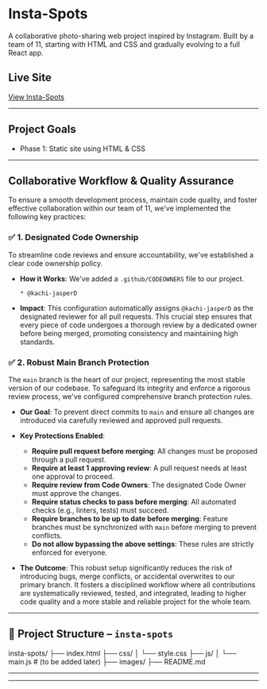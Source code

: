 # Insta-Spots

A collaborative photo-sharing web project inspired by Instagram. Built by a team of 11, starting with HTML and CSS and gradually evolving to a full React app.

## Live Site
[View Insta-Spots](https://insta-spots.vercel.app/)

---

## Project Goals
- Phase 1: Static site using HTML & CSS

---

## Collaborative Workflow & Quality Assurance

To ensure a smooth development process, maintain code quality, and foster effective collaboration within our team of 11, we've implemented the following key practices:

### ✅ 1. Designated Code Ownership

To streamline code reviews and ensure accountability, we've established a clear code ownership policy.

*   **How it Works**: We've added a `.github/CODEOWNERS` file to our project.
    ```
    * @kachi-jasperD
    ```
*   **Impact**: This configuration automatically assigns `@kachi-jasperD` as the designated reviewer for all pull requests. This crucial step ensures that every piece of code undergoes a thorough review by a dedicated owner before being merged, promoting consistency and maintaining high standards.

### ✅ 2. Robust Main Branch Protection

The `main` branch is the heart of our project, representing the most stable version of our codebase. To safeguard its integrity and enforce a rigorous review process, we've configured comprehensive branch protection rules.

*   **Our Goal**: To prevent direct commits to `main` and ensure all changes are introduced via carefully reviewed and approved pull requests.
*   **Key Protections Enabled**:
    *   **Require pull request before merging**: All changes must be proposed through a pull request.
    *   **Require at least 1 approving review**: A pull request needs at least one approval to proceed.
    *   **Require review from Code Owners**: The designated Code Owner must approve the changes.
    *   **Require status checks to pass before merging**: All automated checks (e.g., linters, tests) must succeed.
    *   **Require branches to be up to date before merging**: Feature branches must be synchronized with `main` before merging to prevent conflicts.
    *   **Do not allow bypassing the above settings**: These rules are strictly enforced for everyone.

*   **The Outcome**: This robust setup significantly reduces the risk of introducing bugs, merge conflicts, or accidental overwrites to our primary branch. It fosters a disciplined workflow where all contributions are systematically reviewed, tested, and integrated, leading to higher code quality and a more stable and reliable project for the whole team.

---

## 📁 Project Structure – `insta-spots`

insta-spots/
├── index.html
├── css/
│ └── style.css
├── js/
│ └── main.js # (to be added later)
├── images/
├── README.md

---
---
